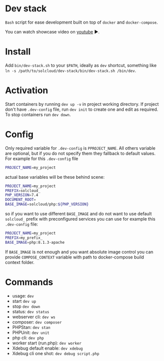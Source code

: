 # Dev stack

`Bash` script for ease development built on top of `docker` and `docker-compose`.

You can watch showcase video on [youtube](https://youtu.be/YxJQqU3mXUM) ▶️.

# Install

Add `bin/dev-stack.sh` to your `$PATH`, ideally as `dev` shortcut, something like `ln -s /path/to/solcloud/dev-stack/bin/dev-stack.sh /bin/dev`.

# Activation

Start containers by running `dev up -v` in project working directory. If project don't have `.dev-config` file, run `dev init` to create one and edit as required. To stop containers run `dev down`.

# Config

Only required variable for `.dev-config` is `PPROJECT_NAME`. All others variable are optional, but if you do not specify them they fallback to default values. For example for this `.dev-config` file

```bash
PROJECT_NAME=my_project
```

actual base variables will be these behind scene:

```bash
PROJECT_NAME=my_project
PREFIX=solcloud_
PHP_VERSION=7.4
DOCUMENT_ROOT=
BASE_IMAGE=solcloud/php:${PHP_VERSION}
```

so if you want to use different `BASE_IMAGE` and do not want to use default `solcloud_` prefix with preconfigured services you can use for example this `.dev-config` file:

```bash
PROJECT_NAME=my_project
PREFIX=my_prefix_
BASE_IMAGE=php:8.1.3-apache
```

If `BASE_IMAGE` is not enough and you want absolute image control you can provide `COMPOSE_CONTEXT` variable with path to docker-compose build context folder.

# Commands

- usage: `dev`
- start `dev up`
- stop `dev down`
- status: `dev status`
- webserver cli: `dev ws`
- composer: `dev composer`
- PHPStan: `dev stan`
- PHPUnit: `dev unit`
- php cli: `dev php`
- worker start (run.php): `dev worker`
- Xdebug default enable: `dev xdebug`
- Xdebug cli one shot: `dev debug script.php`
